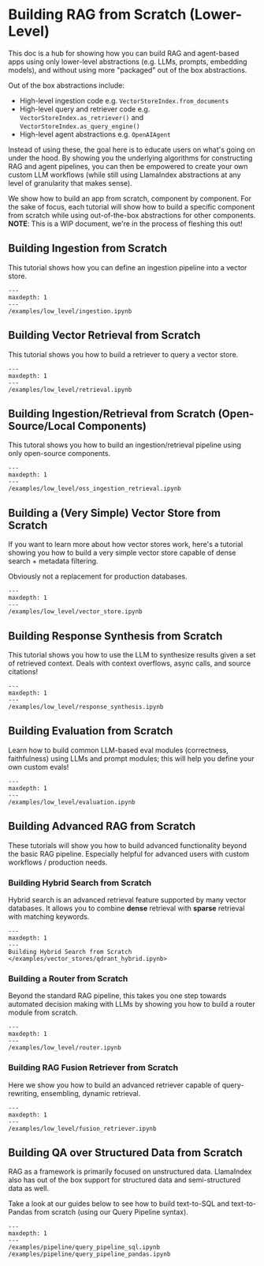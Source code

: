# Building RAG from Scratch (Lower-Level)

This doc is a hub for showing how you can build RAG and agent-based apps using only lower-level abstractions (e.g. LLMs, prompts, embedding models), and without using more "packaged" out of the box abstractions.

Out of the box abstractions include:

- High-level ingestion code e.g. `VectorStoreIndex.from_documents`
- High-level query and retriever code e.g. `VectorStoreIndex.as_retriever()` and `VectorStoreIndex.as_query_engine()`
- High-level agent abstractions e.g. `OpenAIAgent`

Instead of using these, the goal here is to educate users on what's going on under the hood. By showing you the underlying algorithms for constructing RAG and agent pipelines, you can then be empowered to create your own custom LLM workflows (while still using LlamaIndex abstractions at any level of granularity that makes sense).

We show how to build an app from scratch, component by component. For the sake of focus, each tutorial will show how to build a specific component from scratch while using out-of-the-box abstractions for other components. **NOTE**: This is a WIP document, we're in the process of fleshing this out!

## Building Ingestion from Scratch

This tutorial shows how you can define an ingestion pipeline into a vector store.

```{toctree}
---
maxdepth: 1
---
/examples/low_level/ingestion.ipynb
```

## Building Vector Retrieval from Scratch

This tutorial shows you how to build a retriever to query a vector store.

```{toctree}
---
maxdepth: 1
---
/examples/low_level/retrieval.ipynb
```

## Building Ingestion/Retrieval from Scratch (Open-Source/Local Components)

This tutoral shows you how to build an ingestion/retrieval pipeline using only
open-source components.

```{toctree}
---
maxdepth: 1
---
/examples/low_level/oss_ingestion_retrieval.ipynb
```

## Building a (Very Simple) Vector Store from Scratch

If you want to learn more about how vector stores work, here's a tutorial showing you how to build a very simple vector store capable of dense search + metadata filtering.

Obviously not a replacement for production databases.

```{toctree}
---
maxdepth: 1
---
/examples/low_level/vector_store.ipynb
```

## Building Response Synthesis from Scratch

This tutorial shows you how to use the LLM to synthesize results given a set of retrieved context. Deals with context overflows, async calls, and source citations!

```{toctree}
---
maxdepth: 1
---
/examples/low_level/response_synthesis.ipynb
```

## Building Evaluation from Scratch

Learn how to build common LLM-based eval modules (correctness, faithfulness) using LLMs and prompt modules; this will help you define your own custom evals!

```{toctree}
---
maxdepth: 1
---
/examples/low_level/evaluation.ipynb
```

## Building Advanced RAG from Scratch

These tutorials will show you how to build advanced functionality beyond the basic RAG pipeline. Especially helpful for advanced users with custom workflows / production needs.

### Building Hybrid Search from Scratch

Hybrid search is an advanced retrieval feature supported by many vector databases. It allows you to combine **dense** retrieval with **sparse** retrieval with matching keywords.

```{toctree}
---
maxdepth: 1
---
Building Hybrid Search from Scratch </examples/vector_stores/qdrant_hybrid.ipynb>
```

### Building a Router from Scratch

Beyond the standard RAG pipeline, this takes you one step towards automated decision making with LLMs by showing you how to build a router module from scratch.

```{toctree}
---
maxdepth: 1
---
/examples/low_level/router.ipynb
```

### Building RAG Fusion Retriever from Scratch

Here we show you how to build an advanced retriever capable of query-rewriting, ensembling, dynamic retrieval.

```{toctree}
---
maxdepth: 1
---
/examples/low_level/fusion_retriever.ipynb
```

## Building QA over Structured Data from Scratch

RAG as a framework is primarily focused on unstructured data. LlamaIndex also has out of the box support for structured data and semi-structured data as well.

Take a look at our guides below to see how to build text-to-SQL and text-to-Pandas from scratch (using our Query Pipeline syntax).

```{toctree}
---
maxdepth: 1
---
/examples/pipeline/query_pipeline_sql.ipynb
/examples/pipeline/query_pipeline_pandas.ipynb
```
